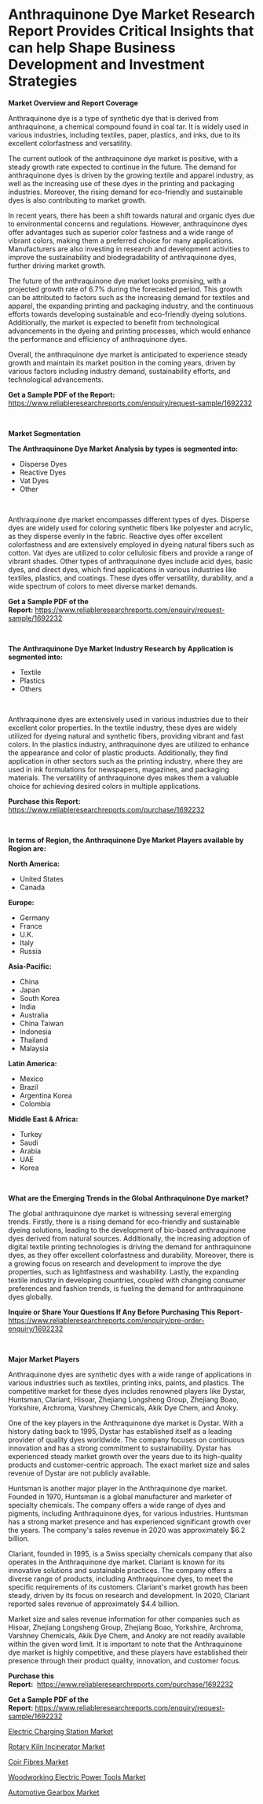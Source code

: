 <p><h1>Anthraquinone Dye Market Research Report Provides Critical Insights that can help Shape Business Development and Investment Strategies</h1></p><p><strong>Market Overview and Report Coverage</strong></p>
<p><p>Anthraquinone dye is a type of synthetic dye that is derived from anthraquinone, a chemical compound found in coal tar. It is widely used in various industries, including textiles, paper, plastics, and inks, due to its excellent colorfastness and versatility.</p><p>The current outlook of the anthraquinone dye market is positive, with a steady growth rate expected to continue in the future. The demand for anthraquinone dyes is driven by the growing textile and apparel industry, as well as the increasing use of these dyes in the printing and packaging industries. Moreover, the rising demand for eco-friendly and sustainable dyes is also contributing to market growth.</p><p>In recent years, there has been a shift towards natural and organic dyes due to environmental concerns and regulations. However, anthraquinone dyes offer advantages such as superior color fastness and a wide range of vibrant colors, making them a preferred choice for many applications. Manufacturers are also investing in research and development activities to improve the sustainability and biodegradability of anthraquinone dyes, further driving market growth.</p><p>The future of the anthraquinone dye market looks promising, with a projected growth rate of 6.7% during the forecasted period. This growth can be attributed to factors such as the increasing demand for textiles and apparel, the expanding printing and packaging industry, and the continuous efforts towards developing sustainable and eco-friendly dyeing solutions. Additionally, the market is expected to benefit from technological advancements in the dyeing and printing processes, which would enhance the performance and efficiency of anthraquinone dyes.</p><p>Overall, the anthraquinone dye market is anticipated to experience steady growth and maintain its market position in the coming years, driven by various factors including industry demand, sustainability efforts, and technological advancements.</p></p>
<p><strong>Get a Sample PDF of the Report:</strong> <a href="https://www.reliableresearchreports.com/enquiry/request-sample/1692232">https://www.reliableresearchreports.com/enquiry/request-sample/1692232</a></p>
<p>&nbsp;</p>
<p><strong>Market Segmentation</strong></p>
<p><strong>The Anthraquinone Dye Market Analysis by types is segmented into:</strong></p>
<p><ul><li>Disperse Dyes</li><li>Reactive Dyes</li><li>Vat Dyes</li><li>Other</li></ul></p>
<p>&nbsp;</p>
<p><p>Anthraquinone dye market encompasses different types of dyes. Disperse dyes are widely used for coloring synthetic fibers like polyester and acrylic, as they disperse evenly in the fabric. Reactive dyes offer excellent colorfastness and are extensively employed in dyeing natural fibers such as cotton. Vat dyes are utilized to color cellulosic fibers and provide a range of vibrant shades. Other types of anthraquinone dyes include acid dyes, basic dyes, and direct dyes, which find applications in various industries like textiles, plastics, and coatings. These dyes offer versatility, durability, and a wide spectrum of colors to meet diverse market demands.</p></p>
<p><strong>Get a Sample PDF of the Report:</strong>&nbsp;<a href="https://www.reliableresearchreports.com/enquiry/request-sample/1692232">https://www.reliableresearchreports.com/enquiry/request-sample/1692232</a></p>
<p>&nbsp;</p>
<p><strong>The Anthraquinone Dye Market Industry Research by Application is segmented into:</strong></p>
<p><ul><li>Textile</li><li>Plastics</li><li>Others</li></ul></p>
<p>&nbsp;</p>
<p><p>Anthraquinone dyes are extensively used in various industries due to their excellent color properties. In the textile industry, these dyes are widely utilized for dyeing natural and synthetic fibers, providing vibrant and fast colors. In the plastics industry, anthraquinone dyes are utilized to enhance the appearance and color of plastic products. Additionally, they find application in other sectors such as the printing industry, where they are used in ink formulations for newspapers, magazines, and packaging materials. The versatility of anthraquinone dyes makes them a valuable choice for achieving desired colors in multiple applications.</p></p>
<p><strong>Purchase this Report:</strong>&nbsp; <a href="https://www.reliableresearchreports.com/purchase/1692232">https://www.reliableresearchreports.com/purchase/1692232</a></p>
<p>&nbsp;</p>
<p><strong>In terms of Region, the Anthraquinone Dye Market Players available by Region are:</strong></p>
<p>
    <p> <strong> North America: </strong>
        <ul>
            <li>United States</li>
            <li>Canada</li>
        </ul>
        </p> 
    <p> <strong> Europe: </strong>
        <ul>
            <li>Germany</li>
            <li>France</li>
            <li>U.K.</li>
            <li>Italy</li>
            <li>Russia</li>
        </ul>
        </p> 
    <p> <strong> Asia-Pacific: </strong>
        <ul>
            <li>China</li>
            <li>Japan</li>
            <li>South Korea</li>
            <li>India</li>
            <li>Australia</li>
            <li>China Taiwan</li>
            <li>Indonesia</li>
            <li>Thailand</li>
            <li>Malaysia</li>
        </ul>
        </p> 
    <p> <strong> Latin America: </strong>
        <ul>
            <li>Mexico</li>
            <li>Brazil</li>
            <li>Argentina Korea</li>
            <li>Colombia</li>
        </ul>
        </p> 
    <p> <strong> Middle East & Africa: </strong>
        <ul>
            <li>Turkey</li>
            <li>Saudi</li>
            <li>Arabia</li>
            <li>UAE</li>
            <li>Korea</li>
        </ul>
    </p>
    </p>
<p>&nbsp;</p>
<p><strong>What are the Emerging Trends in the Global Anthraquinone Dye market?</strong></p>
<p><p>The global anthraquinone dye market is witnessing several emerging trends. Firstly, there is a rising demand for eco-friendly and sustainable dyeing solutions, leading to the development of bio-based anthraquinone dyes derived from natural sources. Additionally, the increasing adoption of digital textile printing technologies is driving the demand for anthraquinone dyes, as they offer excellent colorfastness and durability. Moreover, there is a growing focus on research and development to improve the dye properties, such as lightfastness and washability. Lastly, the expanding textile industry in developing countries, coupled with changing consumer preferences and fashion trends, is fueling the demand for anthraquinone dyes globally.</p></p>
<p><strong>Inquire or Share Your Questions If Any Before Purchasing This Report</strong>- <a href="https://www.reliableresearchreports.com/enquiry/pre-order-enquiry/1692232">https://www.reliableresearchreports.com/enquiry/pre-order-enquiry/1692232</a></p>
<p>&nbsp;</p>
<p><strong>Major Market Players</strong></p>
<p><p>Anthraquinone dyes are synthetic dyes with a wide range of applications in various industries such as textiles, printing inks, paints, and plastics. The competitive market for these dyes includes renowned players like Dystar, Huntsman, Clariant, Hisoar, Zhejiang Longsheng Group, Zhejiang Boao, Yorkshire, Archroma, Varshney Chemicals, Akik Dye Chem, and Anoky.</p><p>One of the key players in the Anthraquinone dye market is Dystar. With a history dating back to 1995, Dystar has established itself as a leading provider of quality dyes worldwide. The company focuses on continuous innovation and has a strong commitment to sustainability. Dystar has experienced steady market growth over the years due to its high-quality products and customer-centric approach. The exact market size and sales revenue of Dystar are not publicly available.</p><p>Huntsman is another major player in the Anthraquinone dye market. Founded in 1970, Huntsman is a global manufacturer and marketer of specialty chemicals. The company offers a wide range of dyes and pigments, including Anthraquinone dyes, for various industries. Huntsman has a strong market presence and has experienced significant growth over the years. The company's sales revenue in 2020 was approximately $6.2 billion.</p><p>Clariant, founded in 1995, is a Swiss specialty chemicals company that also operates in the Anthraquinone dye market. Clariant is known for its innovative solutions and sustainable practices. The company offers a diverse range of products, including Anthraquinone dyes, to meet the specific requirements of its customers. Clariant's market growth has been steady, driven by its focus on research and development. In 2020, Clariant reported sales revenue of approximately $4.4 billion.</p><p>Market size and sales revenue information for other companies such as Hisoar, Zhejiang Longsheng Group, Zhejiang Boao, Yorkshire, Archroma, Varshney Chemicals, Akik Dye Chem, and Anoky are not readily available within the given word limit. It is important to note that the Anthraquinone dye market is highly competitive, and these players have established their presence through their product quality, innovation, and customer focus.</p></p>
<p><strong>Purchase this Report:</strong>&nbsp;&nbsp;<a href="https://www.reliableresearchreports.com/purchase/1692232">https://www.reliableresearchreports.com/purchase/1692232</a></p>
<p></p>
<p><strong>Get a Sample PDF of the Report:</strong>&nbsp;<a href="https://www.reliableresearchreports.com/enquiry/request-sample/1692232">https://www.reliableresearchreports.com/enquiry/request-sample/1692232</a></p>
<p><p><a href="https://www.linkedin.com/pulse/electric-charging-station-market-share-amp-new-trends-analysis-mxlre/">Electric Charging Station Market</a></p><p><a href="https://github.com/WillieWoodard/Market-Research-Report-List-1/blob/main/rotary-kiln-incinerator-market.md">Rotary Kiln Incinerator Market</a></p><p><a href="https://github.com/BryceTownsendr/Market-Research-Report-List-1/blob/main/coir-fibres-market.md">Coir Fibres Market</a></p><p><a href="https://medium.com/@the.strong.zer0/woodworking-electric-power-tools-market-insight-market-trends-growth-forecasted-from-2023-to-d6af89c6feba">Woodworking Electric Power Tools Market</a></p><p><a href="https://www.linkedin.com/pulse/decoding-automotive-gearbox-market-deep-dive-latest-trends-segmentation-6t0ne/">Automotive Gearbox Market</a></p></p>
